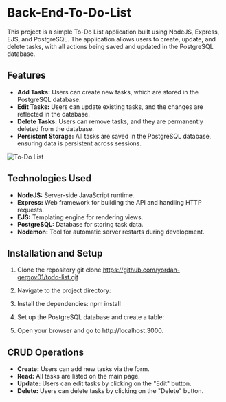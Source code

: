 # Back-End-To-Do-List

This project is a simple To-Do List application built using NodeJS, Express, EJS, and PostgreSQL. The application allows users to create, update, and delete tasks, with all actions being saved and updated in the PostgreSQL database.


## Features 

- **Add Tasks:** Users can create new tasks, which are stored in the PostgreSQL database.
- **Edit Tasks:** Users can update existing tasks, and the changes are reflected in the database.
- **Delete Tasks:** Users can remove tasks, and they are permanently deleted from the database.
- **Persistent Storage:** All tasks are saved in the PostgreSQL database, ensuring data is persistent across sessions.


![To-Do List](https://github.com/user-attachments/assets/5fe8b136-cd5d-4a0f-b3f3-d581eec5458e)



## Technologies Used

- **NodeJS:** Server-side JavaScript runtime.
- **Express:** Web framework for building the API and handling HTTP requests.
- **EJS:** Templating engine for rendering views.
- **PostgreSQL:** Database for storing task data.
- **Nodemon:** Tool for automatic server restarts during development.


## Installation and Setup

1. Clone the repository
   git clone https://github.com/yordan-gergov01/todo-list.git

2. Navigate to the project directory:

3. Install the dependencies:
   npm install

4. Set up the PostgreSQL database and create a table:

5. Open your browser and go to http://localhost:3000.


## CRUD Operations

- **Create:** Users can add new tasks via the form.
- **Read:** All tasks are listed on the main page.
- **Update:** Users can edit tasks by clicking on the "Edit" button.
- **Delete:** Users can delete tasks by clicking on the "Delete" button.

